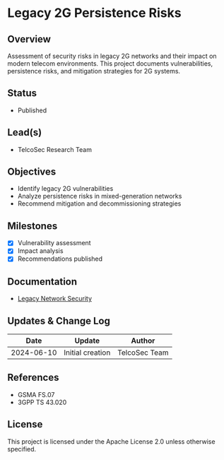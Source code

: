 # Legacy 2G Persistence Risks

## Overview
Assessment of security risks in legacy 2G networks and their impact on modern telecom environments. This project documents vulnerabilities, persistence risks, and mitigation strategies for 2G systems.

## Status
- Published

## Lead(s)
- TelcoSec Research Team

## Objectives
- Identify legacy 2G vulnerabilities
- Analyze persistence risks in mixed-generation networks
- Recommend mitigation and decommissioning strategies

## Milestones
- [x] Vulnerability assessment
- [x] Impact analysis
- [x] Recommendations published

## Documentation
- [Legacy Network Security](../docs/tech-specific-research.md#legacy-network-security)

## Updates & Change Log
| Date | Update | Author |
|------|--------|--------|
| 2024-06-10 | Initial creation | TelcoSec Team |

## References
- GSMA FS.07
- 3GPP TS 43.020

## License
This project is licensed under the Apache License 2.0 unless otherwise specified. 
